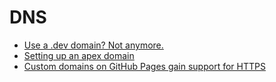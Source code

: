 # DNS

* [Use a .dev domain? Not anymore.](https://medium.engineering/use-a-dev-domain-not-anymore-95219778e6fd)
* [Setting up an apex domain](https://help.github.com/articles/setting-up-an-apex-domain/)
* [Custom domains on GitHub Pages gain support for HTTPS](https://blog.github.com/2018-05-01-github-pages-custom-domains-https/)

